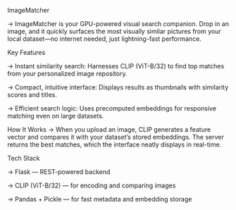 ImageMatcher

-> ImageMatcher is your GPU-powered visual search companion. Drop in an image, and it quickly surfaces the most visually similar pictures from your local dataset—no internet needed, just lightning-fast performance.

Key Features

-> Instant similarity search: Harnesses CLIP (ViT-B/32) to find top matches from your personalized image repository.

-> Compact, intuitive interface: Displays results as thumbnails with similarity scores and titles.

-> Efficient search logic: Uses precomputed embeddings for responsive matching even on large datasets.

How It Works
-> When you upload an image, CLIP generates a feature vector and compares it with your dataset’s stored embeddings. The server returns the best matches, which the interface neatly displays in real-time.

Tech Stack

-> Flask — REST-powered backend

-> CLIP (ViT-B/32) — for encoding and comparing images

-> Pandas + Pickle — for fast metadata and embedding storage
